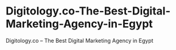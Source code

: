 # Digitology.co-The-Best-Digital-Marketing-Agency-in-Egypt
Digitology.co – The Best Digital Marketing Agency in Egypt
